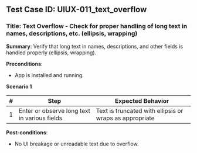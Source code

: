 ## Test Case ID: UIUX-011_text_overflow
### Title: Text Overflow - Check for proper handling of long text in names, descriptions, etc. (ellipsis, wrapping)

**Summary**: Verify that long text in names, descriptions, and other fields is handled properly (ellipsis, wrapping).

**Preconditions**: 
- App is installed and running.

**Scenario 1**

| # | Step                                      | Expected Behavior                                       |
|---|-------------------------------------------|--------------------------------------------------------|
| 1 | Enter or observe long text in various fields | Text is truncated with ellipsis or wraps as appropriate|

**Post-conditions**:
- No UI breakage or unreadable text due to overflow.

